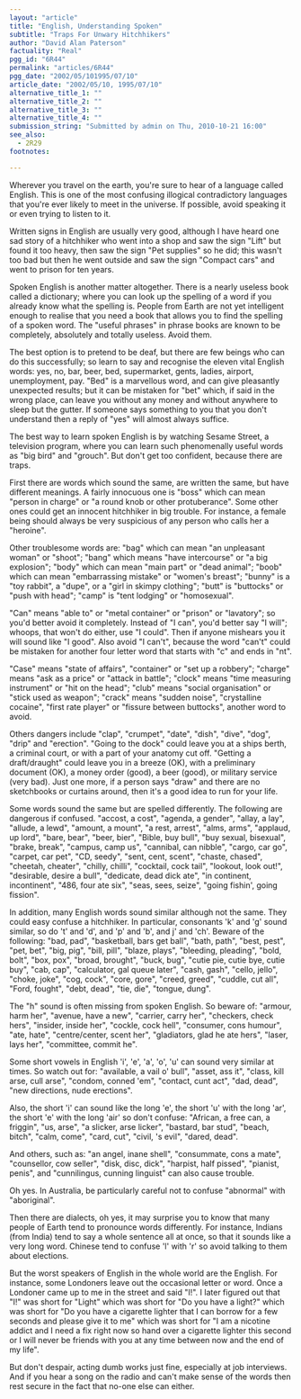 ```yaml
---
layout: "article"
title: "English, Understanding Spoken"
subtitle: "Traps For Unwary Hitchhikers"
author: "David Alan Paterson"
factuality: "Real"
pgg_id: "6R44"
permalink: "articles/6R44"
pgg_date: "2002/05/101995/07/10"
article_date: "2002/05/10, 1995/07/10"
alternative_title_1: ""
alternative_title_2: ""
alternative_title_3: ""
alternative_title_4: ""
submission_string: "Submitted by admin on Thu, 2010-10-21 16:00"
see_also:
  - 2R29
footnotes: 

---
```

<div>
<p>Wherever you travel on the earth, you're sure to hear of a language called English. This is one of the most confusing illogical contradictory languages that you're ever likely to meet in the universe. If possible, avoid speaking it or even trying to listen to it.</p>
<p>Written signs in English are usually very good, although I have heard one sad story of a hitchhiker who went into a shop and saw the sign "Lift" but found it too heavy, then saw the sign "Pet supplies" so he did; this wasn't too bad but then he went outside and saw the sign "Compact cars" and went to prison for ten years.</p>
<p>Spoken English is another matter altogether. There is a nearly useless book called a dictionary; where you can look up the spelling of a word if you already know what the spelling is. People from Earth are not yet intelligent enough to realise that you need a book that allows you to find the spelling of a spoken word. The "useful phrases" in phrase books are known to be completely, absolutely and totally useless. Avoid them.</p>
<p>The best option is to pretend to be deaf, but there are few beings who can do this successfully; so learn to say and recognise the eleven vital English words: yes, no, bar, beer, bed, supermarket, gents, ladies, airport, unemployment, pay. "Bed" is a marvellous word, and can give pleasantly unexpected results; but it can be mistaken for "bet" which, if said in the wrong place, can leave you without any money and without anywhere to sleep but the gutter. If someone says something to you that you don't understand then a reply of "yes" will almost always suffice.</p>
<p>The best way to learn spoken English is by watching Sesame Street, a television program, where you can learn such phenomenally useful words as "big bird" and "grouch". But don't get too confident, because there are traps.</p>
<p>First there are words which sound the same, are written the same, but have different meanings. A fairly innocuous one is "boss" which can mean "person in charge" or "a round knob or other protuberance". Some other ones could get an innocent hitchhiker in big trouble. For instance, a female being should always be very suspicious of any person who calls her a "heroine".</p>
<p>Other troublesome words are: "bag" which can mean "an unpleasant woman" or "shoot"; "bang" which means "have intercourse" or "a big explosion"; "body" which can mean "main part" or "dead animal"; "boob" which can mean "embarrassing mistake" or "women's breast"; "bunny" is a "toy rabbit", a "dupe", or a "girl in skimpy clothing"; "butt" is "buttocks" or "push with head"; "camp" is "tent lodging" or "homosexual".</p>
<p>"Can" means "able to" or "metal container" or "prison" or "lavatory"; so you'd better avoid it completely. Instead of "I can", you'd better say "I will"; whoops, that won't do either, use "I could". Then if anyone mishears you it will sound like "I good". Also avoid "I can't", because the word "can't" could be mistaken for another four letter word that starts with "c" and ends in "nt".</p>
<p>"Case" means "state of affairs", "container" or "set up a robbery"; "charge" means "ask as a price" or "attack in battle"; "clock" means "time measuring instrument" or "hit on the head"; "club" means "social organisation" or "stick used as weapon"; "crack" means "sudden noise", "crystalline cocaine", "first rate player" or "fissure between buttocks", another word to avoid.</p>
<p>Others dangers include "clap", "crumpet", "date", "dish", "dive", "dog", "drip" and "erection". "Going to the dock" could leave you at a ships berth, a criminal court, or with a part of your anatomy cut off. "Getting a draft/draught" could leave you in a breeze (OK), with a preliminary document (OK), a money order (good), a beer (good), or military service (very bad). Just one more, if a person says "draw" and there are no sketchbooks or curtains around, then it's a good idea to run for your life.</p>
<p>Some words sound the same but are spelled differently. The following are dangerous if confused. "accost, a cost", "agenda, a gender", "allay, a lay", "allude, a lewd", "amount, a mount", "a rest, arrest", "alms, arms", "applaud, up lord", "bare, bear", "beer, bier", "Bible, buy bull", "buy sexual, bisexual", "brake, break", "campus, camp us", "cannibal, can nibble", "cargo, car go", "carpet, car pet", "CD, seedy", "sent, cent, scent", "chaste, chased", "cheetah, cheater", "chilly, chilli", "cocktail, cock tail", "lookout, look out!", "desirable, desire a bull", "dedicate, dead dick ate", "in continent, incontinent", "486, four ate six", "seas, sees, seize", "going fishin', going fission".</p>
<p>In addition, many English words sound similar although not the same. They could easy confuse a hitchhiker. In particular, consonants 'k' and 'g' sound similar, so do 't' and 'd', and 'p' and 'b', and j' and 'ch'. Beware of the following: "bad, pad", "basketball, bars get ball", "bath, path", "best, pest", "pet, bet", "big, pig", "bill, pill", "blaze, plays", "bleeding, pleading", "bold, bolt", "box, pox", "broad, brought", "buck, bug", "cutie pie, cutie bye, cutie buy", "cab, cap", "calculator, gal queue later", "cash, gash", "cello, jello", "choke, joke", "cog, cock", "core, gore", "creed, greed", "cuddle, cut all", "Ford, fought", "debt, dead", "tie, die", "tongue, dung".</p>
<p>The "h" sound is often missing from spoken English. So beware of: "armour, harm her", "avenue, have a new", "carrier, carry her", "checkers, check hers", "insider, inside her", "cockle, cock hell", "consumer, cons humour", "ate, hate", "centre/center, scent her", "gladiators, glad he ate hers", "laser, lays her", "committee, commit he".</p>
<p>Some short vowels in English 'i', 'e', 'a', 'o', 'u' can sound very similar at times. So watch out for: "available, a vail o' bull", "asset, ass it", "class, kill arse, cull arse", "condom, conned 'em", "contact, cunt act", "dad, dead", "new directions, nude erections".</p>
<p>Also, the short 'i' can sound like the long 'e', the short 'u' with the long 'ar', the short 'e' with the long 'air' so don't confuse: "African, a free can, a friggin", "us, arse", "a slicker, arse licker", "bastard, bar stud", "beach, bitch", "calm, come", "card, cut", "civil, 's evil", "dared, dead".</p>
<p>And others, such as: "an angel, inane shell", "consummate, cons a mate", "counsellor, cow seller", "disk, disc, dick", "harpist, half pissed", "pianist, penis", and "cunnilingus, cunning linguist" can also cause trouble.</p>
<p>Oh yes. In Australia, be particularly careful not to confuse "abnormal" with "aboriginal".</p>
<p>Then there are dialects, oh yes, it may surprise you to know that many people of Earth tend to pronounce words differently. For instance, Indians (from India) tend to say a whole sentence all at once, so that it sounds like a very long word. Chinese tend to confuse 'l' with 'r' so avoid talking to them about elections.</p>
<p>But the worst speakers of English in the whole world are the English. For instance, some Londoners leave out the occasional letter or word. Once a Londoner came up to me in the street and said "I!". I later figured out that "I!" was short for "Light" which was short for "Do you have a light?" which was short for "Do you have a cigarette lighter that I can borrow for a few seconds and please give it to me" which was short for "I am a nicotine addict and I need a fix right now so hand over a cigarette lighter this second or I will never be friends with you at any time between now and the end of my life".</p>
<p>But don't despair, acting dumb works just fine, especially at job interviews. And if you hear a song on the radio and can't make sense of the words then rest secure in the fact that no-one else can either.</p>
</div>
